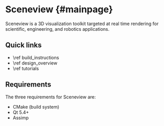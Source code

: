 Sceneview {#mainpage}
=========

Sceneview is a 3D visualization toolkit targeted at real time rendering for
scientific, engineering, and robotics applications.

## Quick links

- \ref build_instructions
- \ref design_overview
- \ref tutorials

## Requirements

The three requirements for Sceneview are:
- CMake (build system)
- Qt 5.4+
- Assimp
